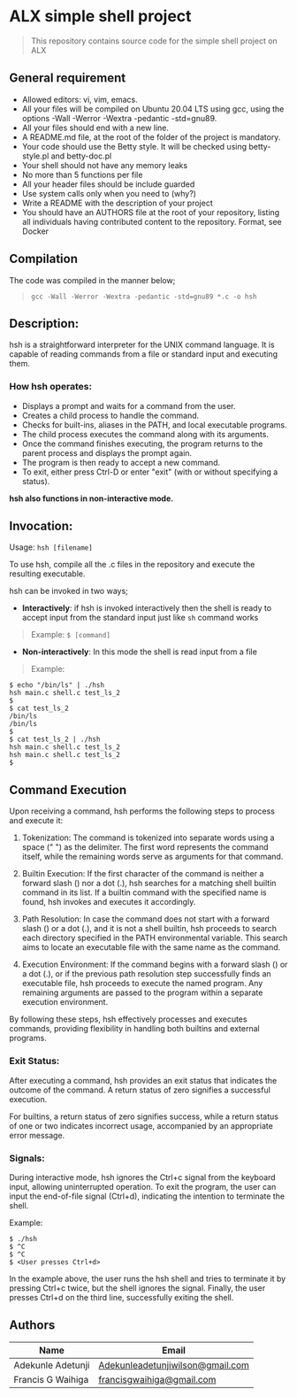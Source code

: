 # ALX simple shell project
> This repository contains source code for the simple shell project on ALX

## General requirement
* Allowed editors: vi, vim, emacs.
* All your files will be compiled on Ubuntu 20.04 LTS using gcc, using the options -Wall -Werror -Wextra -pedantic -std=gnu89.
* All your files should end with a new line.
* A README.md file, at the root of the folder of the project is mandatory.
* Your code should use the Betty style. It will be checked using betty-style.pl and betty-doc.pl
* Your shell should not have any memory leaks
* No more than 5 functions per file
* All your header files should be include guarded
* Use system calls only when you need to (why?)
* Write a README with the description of your project
* You should have an AUTHORS file at the root of your repository, listing all individuals having contributed content to the repository. Format, see Docker

## Compilation
The code was compiled in the manner below;
> `gcc -Wall -Werror -Wextra -pedantic -std=gnu89 *.c -o hsh`

## Description:
hsh is a straightforward interpreter for the UNIX command language. It is capable of reading commands from a file or standard input and executing them.

### How hsh operates:
* Displays a prompt and waits for a command from the user.
* Creates a child process to handle the command.
* Checks for built-ins, aliases in the PATH, and local executable programs.
* The child process executes the command along with its arguments.
* Once the command finishes executing, the program returns to the parent process and displays the prompt again.
* The program is then ready to accept a new command.
* To exit, either press Ctrl-D or enter "exit" (with or without specifying a status).

**hsh also functions in non-interactive mode.**

## Invocation:
Usage: `hsh [filename]`

To use hsh, compile all the .c files in the repository and execute the resulting executable.

hsh can be invoked in two ways;
* **Interactively**:
  if hsh is invoked interactively then the shell is ready to accept input from the standard input just like `sh` command works

> Example:
  > `$ [command]`
* **Non-interactively**:
  In this mode the shell is read input from a file

> Example:
  ```shell
  $ echo "/bin/ls" | ./hsh
  hsh main.c shell.c test_ls_2
  $
  $ cat test_ls_2
  /bin/ls
  /bin/ls
  $
  $ cat test_ls_2 | ./hsh
  hsh main.c shell.c test_ls_2
  hsh main.c shell.c test_ls_2
  $
  ```

## Command Execution
Upon receiving a command, hsh performs the following steps to process and execute it:

1. Tokenization: The command is tokenized into separate words using a space (" ") as the delimiter. The first word represents the command itself, while the remaining words serve as arguments for that command.

2. Builtin Execution: If the first character of the command is neither a forward slash () nor a dot (.), hsh searches for a matching shell builtin command in its list. If a builtin command with the specified name is found, hsh invokes and executes it accordingly.

3. Path Resolution: In case the command does not start with a forward slash () or a dot (.), and it is not a shell builtin, hsh proceeds to search each directory specified in the PATH environmental variable. This search aims to locate an executable file with the same name as the command.

4. Execution Environment: If the command begins with a forward slash () or a dot (.), or if the previous path resolution step successfully finds an executable file, hsh proceeds to execute the named program. Any remaining arguments are passed to the program within a separate execution environment.

By following these steps, hsh effectively processes and executes commands, providing flexibility in handling both builtins and external programs.

### Exit Status:
After executing a command, hsh provides an exit status that indicates the outcome of the command. A return status of zero signifies a successful execution.

For builtins, a return status of zero signifies success, while a return status of one or two indicates incorrect usage, accompanied by an appropriate error message.

### Signals:
During interactive mode, hsh ignores the Ctrl+c signal from the keyboard input, allowing uninterrupted operation. To exit the program, the user can input the end-of-file signal (Ctrl+d), indicating the intention to terminate the shell.

Example:
```shell
$ ./hsh
$ ^C
$ ^C
$ <User presses Ctrl+d>
```
In the example above, the user runs the hsh shell and tries to terminate it by pressing Ctrl+c twice, but the shell ignores the signal. Finally, the user presses Ctrl+d on the third line, successfully exiting the shell.

## Authors
|Name|Email|
|----|-----|
|Adekunle Adetunji|Adekunleadetunjiwilson@gmail.com|
|Francis G Waihiga|francisgwaihiga@gmail.com|
